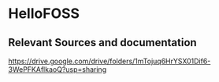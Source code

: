 # HelloFOSS
## Relevant Sources and documentation
https://drive.google.com/drive/folders/1mTojuq6HrYSX01Dif6-3WePFKAflkaoQ?usp=sharing
